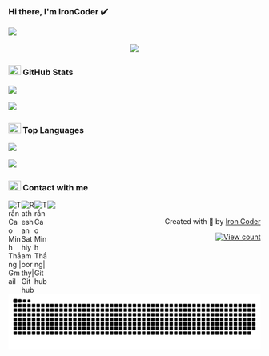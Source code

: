### Hi there, I'm IronCoder ✔️

<img src="https://user-images.githubusercontent.com/73097560/115834477-dbab4500-a447-11eb-908a-139a6edaec5c.gif">

<p align="center" color="#36BCF7FF"><img src="https://readme-typing-svg.herokuapp.com?lines=I'm+a+Software+Engineer;I'm+a+Web+Developer;I'm+a+Game+Developer"></p>

### <img src="https://media.giphy.com/media/cj87CxfRtrUifF3Ryk/giphy.gif" width="25px" height="20px"> GitHub Stats
<img src="https://user-images.githubusercontent.com/73097560/115834477-dbab4500-a447-11eb-908a-139a6edaec5c.gif">

<span>[<img src="https://github-readme-stats-sigma-five.vercel.app/api?username=thangtcm&show_icons=true&hide_border=true&title_color=94b4a4&amp&icon_color=FFFFFF&amp&text_color=FFFFFF&amp&bg_color=000000&count_private=true&include_all_commits=true" height="175">](https://github-readme-stats.vercel.app/api?username=thangtcm)</span>


### <img src="https://media.giphy.com/media/cj87CxfRtrUifF3Ryk/giphy.gif" width="25px" height="20px"> Top Languages
<img src="https://user-images.githubusercontent.com/73097560/115834477-dbab4500-a447-11eb-908a-139a6edaec5c.gif">

<span>[<img src="https://github-readme-stats-sigma-five.vercel.app/api/top-langs/?username=thangtcm&text_color=FFFFFF&bg_color=000000&title_color=94b4a4&langs_count=15&layout=compact&hide_border=true" height="175">](https://github-readme-stats.vercel.app/api/top-langs/?username=thangtcm)</span>

### <img src="https://media.giphy.com/media/cj87CxfRtrUifF3Ryk/giphy.gif" width="25px" height="20px"> Contact with me
<img src="https://user-images.githubusercontent.com/73097560/115834477-dbab4500-a447-11eb-908a-139a6edaec5c.gif">
  </hr>
  <a href="mailto:caominhthangtran@gmail.com">
    <img align="left" alt="Trần Cao Minh Thắng | Gmail" width="26px" src="https://www.vectorlogo.zone/logos/gmail/gmail-icon.svg" />
  </a>
   <a href="https://www.facebook.com/TranCaoMinhThang.VN">
    <img align="left" alt="Ratheshan Sathiyamoorthy| Github" width="26px" src="https://www.vectorlogo.zone/logos/facebook/facebook-tile.svg" />
  </a>
   <a href="https://github.com/thangtcm">
    <img align="left" alt="Trần Cao Minh Thắng| Github" width="26px" src="https://www.vectorlogo.zone/logos/github/github-tile.svg" />
  </a>
  <br>

  
  
<p align="right" > Created with 🖤 by <a href="https://github.com/thangtcm">Iron Coder</a></p>

<div align="right">
  
 [![View count](https://visitcount.itsvg.in/api?id=thangtcm&color=6&icon=0&pretty=true)](https://visitcount.itsvg.in/api?id=thangtcm)
  
</div>

<picture>
  <source media="(prefers-color-scheme: dark)" srcset="https://github.com/thangtcm/thangtcm/blob/output/github-contribution-grid-snake-dark.svg">
  <source media="(prefers-color-scheme: light)" srcset="https://github.com/thangtcm/thangtcm/blob/output/github-contribution-grid-snake-dark.svg">
  <img alt="Shows an illustrated sun in light mode and a moon with stars in dark mode." src="https://github.com/thangtcm/thangtcm/blob/output/github-contribution-grid-snake-dark.svg">
</picture>


